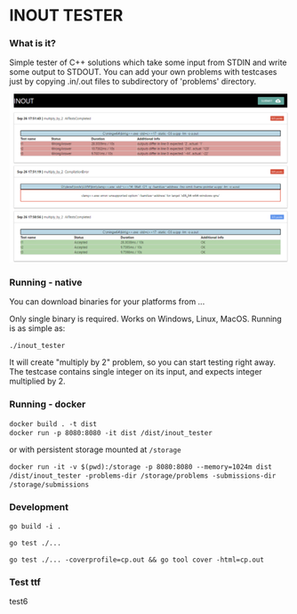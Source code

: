 # INOUT TESTER

### What is it?

Simple tester of C++ solutions which take some input from STDIN and write some output to STDOUT.
You can add your own problems with testcases just by copying .in/.out files to subdirectory of 'problems' directory.

![](homepage_screenshot.png?raw=true)

### Running - native

You can download binaries for your platforms from ...

Only single binary is required. Works on Windows, Linux, MacOS. Running is as simple as:
```
./inout_tester
```

It will create "multiply by 2" problem, so you can start testing right away.
The testcase contains single integer on its input, and expects integer multiplied by 2.


### Running - docker

```
docker build . -t dist
docker run -p 8080:8080 -it dist /dist/inout_tester
```
or with persistent storage mounted at `/storage`
```
docker run -it -v $(pwd):/storage -p 8080:8080 --memory=1024m dist /dist/inout_tester -problems-dir /storage/problems -submissions-dir /storage/submissions
```



### Development

```
go build -i .
```

```
go test ./...
```

```
go test ./... -coverprofile=cp.out && go tool cover -html=cp.out
```


### Test ttf
test6
